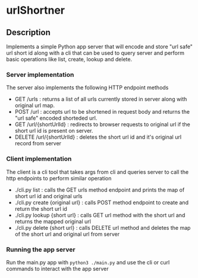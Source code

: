 # urlShortner

## Description
Implements a simple Python app server that will encode and store "url safe" url short id along with a cli that can be used to query server and perform basic operations like list, create, lookup and delete.<br>

### Server implementation
The server also implements the following HTTP endpoint methods<br>

  - GET /urls : returns a list of all urls currently stored in server along with original url map.
  - POST /url : accepts url to be shortened in request body and returns the "url safe" encoded shorteded url.
  - GET /url/{shortUrlId}  : redirects to browser requests to original url if the short url id is present on server.
  - DELETE /url/{shortUrlId} : deletes the short url id and it's original url record from server

### Client implementation
The client is a cli tool that takes args from cli and queries server to call the http endpoints to perform similar operation

  - ./cli.py list : calls the GET urls method endpoint and prints the map of short url id and original urls
  - ./cli.py create {original url} : calls POST method endpoint to create and return the short url id
  - ./cli.py lookup {short url} : calls GET url method with the short url and returns the mapped original url
  - ./cli.py delete {short url} : calls DELETE url method and deletes the map of the short url and original url from server

### Running the app server
Run the main.py app with `python3 ./main.py` and use the cli or curl commands to interact with the app server
